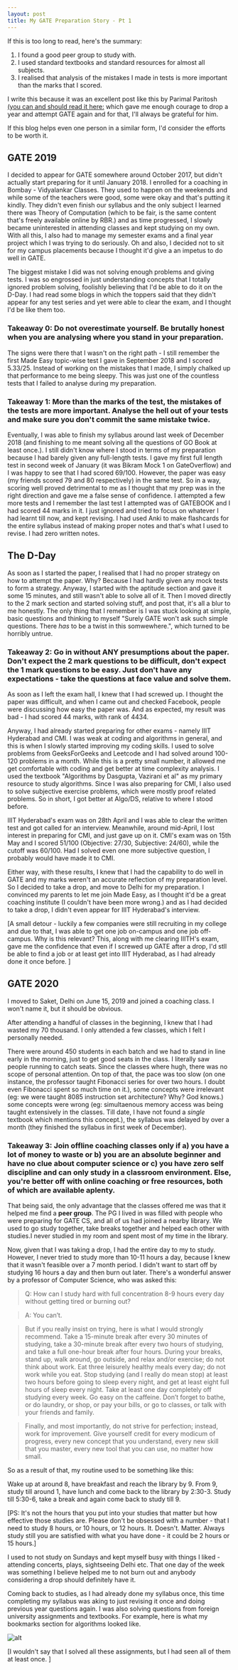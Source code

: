 ```yaml
---
layout: post
title: My GATE Preparation Story - Pt 1
---
```


If this is too long to read, here's the summary:

1. I found a good peer group to study with.
2. I used standard textbooks and standard resources for almost all subjects.
3. I realised that analysis of the mistakes I made in tests is more important than the marks that I scored. 

I write this because it was an excellent post like this by Parimal Paritosh [(you can and should read it here:](https://qr.ae/pNtBso) which gave me enough courage to drop a year and attempt GATE again and for that, I'll always be grateful for him. 

If this blog helps even one person in a similar form, I'd consider the efforts to be worth it.

## GATE 2019 

I decided to appear for GATE somewhere around October 2017, but didn't actually start preparing for it until January 2018. I enrolled for a coaching in Bombay - Vidyalankar Classes. They used to happen on the weekends and while some of the teachers were good, some were okay and that's putting it kindly. They didn't even finish our syllabus and the only subject I learned there was Theory of Computation (which to be fair, is the same content that's freely available online by RBR.) and as time progressed, I slowly became uninterested in attending classes and kept studying on my own. With all this, I also had to manage my semester exams and a final year project which I was trying to do seriously. Oh and also, I decided not to sit for my campus placements because I thought it'd give a an impetus to do well in GATE.

The biggest mistake I did was not solving enough problems and giving tests. I was so engrossed in just understanding concepts that I totally ignored problem solving, foolishly believing that I'd be able to do it on the D-Day. I had read some blogs in which the toppers said that they didn't appear for any test series and yet were able to clear the exam, and I thought I'd be like them too. 

### Takeaway 0: Do not overestimate yourself. Be brutally honest when you are analysing where you stand in your preparation.

The signs were there that I wasn't on the right path - I still remember the first Made Easy topic-wise test I gave in September 2018 and I scored 5.33/25. Instead of working on the mistakes that I made, I simply chalked up that performance to me being sleepy. This was just one of the countless tests that I failed to analyse during my preparation.

### Takeaway 1: More than the marks of the test, the mistakes of the tests are more important. Analyse the hell out of your tests and make sure you don't commit the same mistake twice.

Eventually, I was able to finish my syllabus around last week of December 2018 (and finishing to me meant solving all the questions of GO Book at least once.). I still didn't know where I stood in terms of my preparation because I had barely given any full-length tests. I gave my first full length test in second week of January (it was Bikram Mock 1 on GateOverflow) and I was happy to see that I had scored 69/100. However, the paper was easy (my friends scored 79 and 80 respectively) in the same test. So in a way, scoring well proved detrimental to me as I thought that my prep was in the right direction and gave me a false sense of confidence. I attempted a few more tests and I remember the last test I attempted was of GATEBOOK and I had scored 44 marks in it. I just ignored and tried to focus on whatever I had learnt till now, and kept revising. I had used Anki to make flashcards for the entire syllabus instead of making proper notes and that's what I used to revise. I had zero written notes. 

## The D-Day 

As soon as I started the paper, I realised that I had no proper strategy on how to attempt the paper. Why? Because I had hardly given any mock tests to form a strategy. Anyway, I started with the aptitude section and gave it some 15 minutes, and still wasn't able to solve all of it. Then I moved directly to the 2 mark section and started solving stuff, and post that, it's all a blur to me honestly. The only thing that I remember is I was stuck looking at simple, basic questions and thinking to myself "Surely GATE won't ask such simple questions. There _has_ to be a twist in this somwewhere.", which turned to be horribly untrue. 


### Takeaway 2: Go in without ANY presumptions about the paper. Don't expect the 2 mark questions to be difficult, don't expect the 1 mark questions to be easy. Just don't have any expectations - take the questions at face value and solve them.

As soon as I left the exam hall, I knew that I had screwed up. I thought the paper was difficult, and when I came out and checked Facebook, people were discussing how easy the paper was. And as expected, my result was bad -  I had scored 44 marks, with rank of 4434.

Anyway, I had already started preparing for other exams - namely IIIT Hyderabad and CMI. I was weak at coding and algorithms in general, and this is when I slowly started improving my coding skills. I used to solve problems from GeeksForGeeks and Leetcode and I had solved around 100-120 problems in a month. While this is a pretty small number, it allowed me get comfortable with coding and get better at time complexity analysis. I used the textbook "Algorithms by Dasgupta, Vazirani et al" as my primary resource to study algorithms. Since I was also preparing for CMI, I also used to solve subjective exercise problems, which were mostly proof related problems. So in short, I got better at Algo/DS, relative to where I stood before.

IIIT Hyderabad's exam was on 28th April and I was able to clear the written test and got called for an interview. Meanwhile, around mid-April, I lost interest in preparing for CMI, and just gave up on it. CMI's exam was on 15th May and I scored 51/100 (Objective: 27/30, Subjective: 24/60), while the cutoff was 60/100. Had I solved even one more subjective question, I probably would have made it to CMI. 

Either way, with these results, I knew that I had the capability to do well in GATE and my marks weren't an accurate reflection of my preparation level. So I decided to take a drop, and move to Delhi for my preparation. I convinced my parents to let me join Made Easy, as I thought it'd be a great coaching institute (I couldn't have been more wrong.) and as I had decided to take a drop, I didn't even appear for IIIT Hyderabad's interview.

[A small detour - luckily a few companies were still recruiting in my college and due to that, I was able to get one job on-campus and one job off-campus. Why is this relevant? This, along with me clearing IIITH's exam, gave me the confidence that even if I screwed up GATE after a drop, I'd stll be able to find a job or at least get into IIIT Hyderabad, as I had already done it once before. ]

## GATE 2020

I moved to Saket, Delhi on June 15, 2019 and joined a coaching class. I won't name it, but it should be obvious.

After attending a handful of classes in the beginning, I knew that I had wasted my 70 thousand. I only attended a few classes, which I felt I personally needed. 

There were around 450 students in each batch and we had to stand in line early in the morning, just to get good seats in the class. I literally saw people running to catch seats. Since the classes where hugh, there was no scope of personal attention. On top of that, the pace was too slow (on one instance, the professor taught Fibonacci series for over two hours. I doubt even Fibonacci spent so much time on it.), some concepts were irrelevant (eg: we were taught 8085 instruction set architecture? Why? God knows.) some concepts were wrong (eg: simultaenous memory access was being taught extensively in the classes. Till date, I have not found a *single* textbook which mentions this concept.), the syllabus was delayed by over a month (they finished the syllabus in first week of December). 

### Takeaway 3: Join offline coaching classes only if a) you have a lot of money to waste or b) you are an absolute beginner and have no clue about computer science or c) you have zero self discipline and can only study in a classroom environment. Else, you're better off with online coaching or free resources, both of which are available aplenty.

That being said, the only advantage that the classes offered me was that it helped me find a **peer group**. The PG I lived in was filled with people who were preparing for GATE CS, and all of us had joined a nearby library. We used to go study together, take breaks together and helped each other with studies.I never studied in my room and spent most of my time in the library. 

Now, given that I was taking a drop, I had the entire day to my to study. However, I never tried to study more than 10-11 hours a day, because I knew that it wasn't feasible over a 7 month period. I didn't want to start off by studying 16 hours a day and then burn out later. There's a wonderful answer by a professor of Computer Science, who was asked this:

>Q: How can I study hard with full concentration 8-9 hours every day without getting tired or burning out?

>A: You can’t.

>But if you really insist on trying, here is what I would strongly recommend. Take a 15-minute break after every 30 minutes of studying, take a 30-minute break after every two hours of studying, and take a full one-hour break after four hours. During your breaks, stand up, walk around, go outside, and relax and/or exercise; do not think about work. Eat three leisurely healthy meals every day; do not work while you eat. Stop studying (and I really do mean stop) at least two hours before going to sleep every night, and get at least eight full hours of sleep every night. Take at least one day completely off studying every week. Go easy on the caffeine. Don’t forget to bathe, or do laundry, or shop, or pay your bills, or go to classes, or talk with your friends and family.

>Finally, and most importantly, do not strive for perfection; instead, work for improvement. Give yourself credit for every modicum of progress, every new concept that you understand, every new skill that you master, every new tool that you can use, no matter how small.


So as a result of that, my routine used to be something like this:

Wake up at around 8, have breakfast and reach the library by 9. From 9, study till around 1, have lunch and come back to the library by 2:30-3. Study till 5:30-6, take a break and again come back to study till 9. 

[PS: It's not the hours that you put into your studies that matter but how effective those studies are. Please don't be obsessed with a number - that I need to study 8 hours, or 10 hours, or 12 hours. It. Doesn't. Matter. Always study still you are satisfied with what you have done - it could be 2 hours or 15 hours.]

I used to not study on Sundays and kept myself busy with things I liked - attending concerts, plays, sightseeing Delhi etc. That one day of the week was something I believe helped me to not burn out and anybody considering a drop should definitely have it. 

Coming back to studies, as I had already done my syllabus once, this time completing my syllabus was aking to just revising it once and doing previous year questions again. I was also solving questions from foreign university assignments and textbooks. For example, here is what my bookmarks section for algorithms looked like.

![alt](/images/BM.png)

[I wouldn't say that I solved all these assignments, but I had seen all of them at least once. ]




